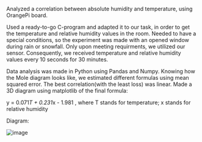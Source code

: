 Analyzed a correlation between absolute humidity and temperature, using OrangePi board.

Used a ready-to-go C-program and adapted it to our task, in order to get the temperature and relative humidity values in the room. Needed to have a special conditions, so the experiment was made with an opened window during rain or snowfall. Only upon meeting requirments, we utilized our sensor. Consequently, we received temperature and relative humidity values every 10 seconds for 30 minutes.

Data analysis was made in Python using Pandas and Numpy. Knowing how the Mole diagram looks like, we estimated different formulas using mean squared error. The best correlation(with the least loss) was linear. Made a 3D diagram using matplotlib of the final formula:

y = 0.071*T + 0.231*x - 1.981               , where T stands for temperature; x stands for relative humidity

Diagram:

![image](https://github.com/user-attachments/assets/33e813a1-61e0-4edc-8ace-afb4fdee3df2)
